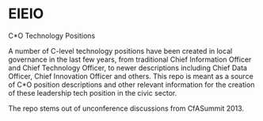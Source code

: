 EIEIO
=====

C*O Technology Positions

A number of C-level technology positions have been created in local governance in the last few years, from traditional Chief Information Officer and Chief Technology Officer, to newer descriptions including Chief Data Officer, Chief Innovation Officer and others.  This repo is meant as a source of C*O position descriptions and other relevant information for the creation of these leadership tech position in the civic sector.

The repo stems out of unconference discussions from CfASummit 2013.
